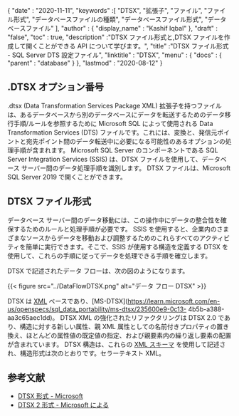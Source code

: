{
  "date" : "2020-11-11",
  "keywords" :[ "DTSX", "拡張子", "ファイル", "ファイル形式", "データベースファイルの種類", "データベースファイル形式", "データベースファイル" ],
  "author" : {
    "display_name" : "Kashif Iqbal"
},
  "draft" : "false",
  "toc" : true,
  "description" :"DTSX ファイル形式と,DTSX ファイルを作成して開くことができる API について学びます。",
  "title" :"DTSX ファイル形式 - SQL Server DTS 設定ファイル",
  "linktitle" : "DTSX",
  "menu" : {
    "docs" : {
      "parent" : "database"
}
},
  "lastmod" : "2020-08-12"
}

## .DTSX オプション番号

.dtsx (Data Transformation Services Package XML) 拡張子を持つファイルは、あるデータベースから別のデータベースにデータを転送するためのデータ移行手順/ルールを参照するために Microsoft SQL によって使用される Data Transformation Services (DTS) ファイルです。これには、変換と、発信元ポイントと宛先ポイント間のデータ転送中に必要になる可能性のあるオプションの処理手順が含まれます。 Microsoft SQL Server のコンポーネントである SQL Server Integration Services (SSIS) は、DTSX ファイルを使用して、データベース サーバー間のデータ処理手順を識別します。 DTSX ファイルは、Microsoft SQL Server 2019 で開くことができます。

## DTSX ファイル形式

データベース サーバー間のデータ移動には、この操作中にデータの整合性を確保するためのルールと処理手順が必要です。 SSIS を使用すると、企業内のさまざまなソースからデータを移動および調整するためのこれらすべてのアクティビティを簡単に実行できます。そこで、SSIS が使用する構造を定義する DTSX を使用して、これらの手順に従ってデータを処理できる手順を確立します。

DTSX で記述されたデータ フローは、次の図のようになります。

{{< figure src="../DataFlowDTSX.png" alt="データ フロー DTSX" >}}

DTSX は [XML](/web/xml/) ベースであり、[MS-DTSX](https://learn.microsoft.com/en-us/openspecs/sql_data_portability/ms-dtsx/235600e9-0c13- 4b5b-a388-aa3c65aec1dd)。 DTSX XML の強化されたリファクタリングは DTSX 2.0 であり、構造に対する新しい属性、親 XML 属性としての名前付きプロパティの置き換え、ほとんどの属性値の既定値の指定、および親要素内の繰り返し要素の配置が含まれています。 DTSX 構造は、これらの [XML スキーマ](https://learn.microsoft.com/en-us/openspecs/sql_data_portability/ms-dtsx/e5095968-26ea-4824-a717-153ccee642dc#Appendix_A_1) を使用して記述され、構造形式は次のとおりです。セラーテキスト XML。

## 参考文献

* [DTSX 形式 - Microsoft](https://learn.microsoft.com/en-us/openspecs/sql_data_portability/ms-dtsx/235600e9-0c13-4b5b-a388-aa3c65aec1dd)
* [DTSX 2 形式 - Microsoft による](https://learn.microsoft.com/en-us/openspecs/sql_data_portability/ms-dtsx2/fb216aa4-62ab-41c8-a6d5-5b1002739d21)


